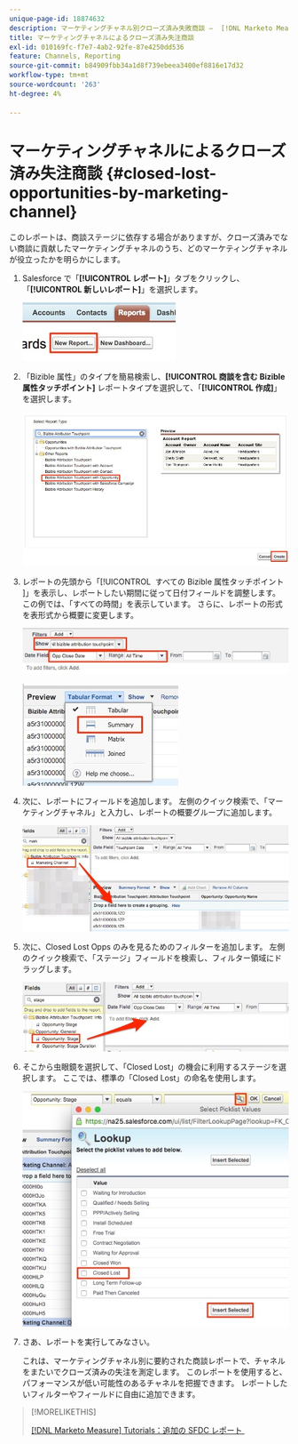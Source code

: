 ```yaml
---
unique-page-id: 18874632
description: マーケティングチャネル別クローズ済み失敗商談 –  [!DNL Marketo Measure]
title: マーケティングチャネルによるクローズ済み失注商談
exl-id: 010169fc-f7e7-4ab2-92fe-87e4250dd536
feature: Channels, Reporting
source-git-commit: b84909fbb34a1d8f739ebeea3400ef8816e17d32
workflow-type: tm+mt
source-wordcount: '263'
ht-degree: 4%

---
```


# マーケティングチャネルによるクローズ済み失注商談 {#closed-lost-opportunities-by-marketing-channel}

このレポートは、商談ステージに依存する場合がありますが、クローズ済みでない商談に貢献したマーケティングチャネルのうち、どのマーケティングチャネルが役立ったかを明らかにします。

1. Salesforce で「**[!UICONTROL レポート]**」タブをクリックし、「**[!UICONTROL 新しいレポート]**」を選択します。

   ![](assets/1-3.jpg)

1. 「Bizible 属性」のタイプを簡易検索し、**[!UICONTROL 商談を含む Bizible 属性タッチポイント]** レポートタイプを選択して、「**[!UICONTROL 作成]**」を選択します。

   ![](assets/2-3.jpg)

1. レポートの先頭から「[!UICONTROL &#x200B; すべての Bizible 属性タッチポイント &#x200B;]」を表示し、レポートしたい期間に従って日付フィールドを調整します。 この例では、「すべての時間」を表示しています。 さらに、レポートの形式を表形式から概要に変更します。

   ![](assets/3-3.jpg)

   ![](assets/4-2.jpg)

1. 次に、レポートにフィールドを追加します。 左側のクイック検索で、「マーケティングチャネル」と入力し、レポートの概要グループに追加します。

   ![](assets/5.jpg)

1. 次に、Closed Lost Opps のみを見るためのフィルターを追加します。 左側のクイック検索で、「ステージ」フィールドを検索し、フィルター領域にドラッグします。

   ![](assets/6.jpg)

1. そこから虫眼鏡を選択して、「Closed Lost」の機会に利用するステージを選択します。 ここでは、標準の「Closed Lost」の命名を使用します。

   ![](assets/7.jpg)

1. さあ、レポートを実行してみなさい。

   これは、マーケティングチャネル別に要約された商談レポートで、チャネルをまたいでクローズ済みの失注を測定します。 このレポートを使用すると、パフォーマンスが低い可能性のあるチャネルを把握できます。 レポートしたいフィルターやフィールドに自由に追加できます。

>[!MORELIKETHIS]
>
>[[!DNL Marketo Measure] Tutorials：追加の SFDC レポート &#x200B;](https://experienceleague.adobe.com/ja/docs/marketo-measure-learn/tutorials/onboarding/marketo-measure-102/addtional-salesforce-reports)
